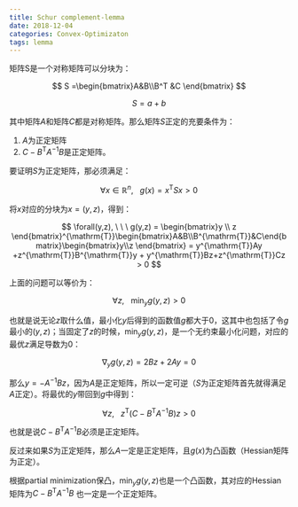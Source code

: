 ```yaml
---
title: Schur complement-lemma
date: 2018-12-04
categories: Convex-Optimizaton
tags: lemma
---
```


矩阵S是一个对称矩阵可以分块为：  

$$ S =\begin{bmatrix}A&B\\B^T &C \end{bmatrix} $$  

$$ S = a + b $$   

其中矩阵$A$和矩阵$C$都是对称矩阵。那么矩阵$S$正定的充要条件为：

1.  $A​$为正定矩阵
2. $C - B^{\mathrm{T}}A^{-1}B$是正定矩阵。

要证明$S$为正定矩阵，那必须满足：  

$$
\forall x\in \mathbb{R}^n, \ \ \ g(x) = x^{\mathrm{T}}Sx > 0
$$   
 
将$x$对应的分块为$x = (y, z)$，得到： 

$$
\forall(y,z), \ \ \ g(y,z) = \begin{bmatrix}y \\ z
\end{bmatrix}^{\mathrm{T}}\begin{bmatrix}A&B\\B^{\mathrm{T}}&C\end{bmatrix}\begin{bmatrix}y\\z \end{bmatrix} = y^{\mathrm{T}}Ay +z^{\mathrm{T}}B^{\mathrm{T}}y + y^{\mathrm{T}}Bz+z^{\mathrm{T}}Cz > 0
$$  

上面的问题可以等价为：  

$$
\forall z, \ \ \ \min_yg(y, z) > 0
$$  

也就是说无论$z$取什么值，最小化$y$后得到的函数值$g$都大于0，这其中也包括了令$g$最小的$(y,z)$；当固定了$z$的时候，$\min_yg(y, z)$，是一个无约束最小化问题，对应的最优$z$满足导数为0：  

$$
\nabla_y g(y, z) = 2Bz + 2Ay = 0
$$  

那么$y = -A^{-1}Bz$，因为$A$是正定矩阵，所以一定可逆（$S$为正定矩阵首先就得满足$A$正定）。将最优的$y$带回到$g$中得到：  

$$
\forall z, \ \ \ z^{\mathrm{T}}(C - B^{\mathrm{T}}A^{-1}B)z > 0
$$  

也就是说$C - B^{\mathrm{T}}A^{-1}B$必须是正定矩阵。  

反过来如果$S$为正定矩阵，那么$A$一定是正定矩阵，且$g(x)$为凸函数（Hessian矩阵为正定）。  

根据partial minimization保凸，$\min_yg(y, z)$也是一个凸函数，其对应的Hessian矩阵为$C - B^{\mathrm{T}}A^{-1}B$ 也一定是一个正定矩阵。  


